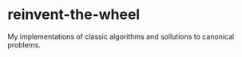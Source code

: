 reinvent-the-wheel
==================

My implementations of classic algorithms and sollutions to canonical problems.
